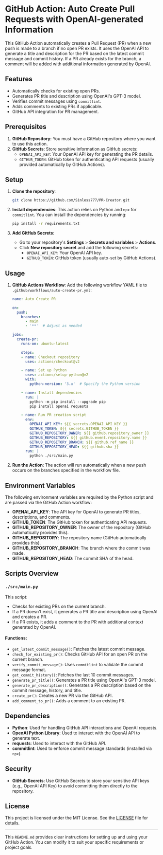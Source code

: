 # GitHub Action: Auto Create Pull Requests with OpenAI-generated Information

This GitHub Action automatically creates a Pull Request (PR) when a new push is made to a branch if no open PR exists. It uses the OpenAI API to generate a title and description for the PR based on the latest commit message and commit history. If a PR already exists for the branch, a comment will be added with additional information generated by OpenAI.

## Features
- Automatically checks for existing open PRs.
- Generates PR title and description using OpenAI's GPT-3 model.
- Verifies commit messages using `commitlint`.
- Adds comments to existing PRs if applicable.
- GitHub API integration for PR management.

## Prerequisites

1. **GitHub Repository**: You must have a GitHub repository where you want to use this action.
2. **GitHub Secrets**: Store sensitive information as GitHub secrets:
   - `OPENAI_API_KEY`: Your OpenAI API key for generating the PR details.
   - `GITHUB_TOKEN`: GitHub token for authenticating API requests (usually provided automatically by GitHub Actions).

## Setup

1. **Clone the repository**:
   ```bash
   git clone https://github.com/Sinless777/PR-Creator.git
   ```

2. **Install dependencies**:
   This action relies on Python and `npx` for `commitlint`. You can install the dependencies by running:
   ```bash
   pip install -r requirements.txt
   ```

3. **Add GitHub Secrets**:
   - Go to your repository's **Settings** > **Secrets and variables** > **Actions**.
   - Click **New repository secret** and add the following secrets:
     - `OPENAI_API_KEY`: Your OpenAI API key.
     - `GITHUB_TOKEN`: GitHub token (usually auto-set by GitHub Actions).

## Usage

1. **GitHub Actions Workflow**:
   Add the following workflow YAML file to `.github/workflows/auto-create-pr.yml`:

   ```yaml
   name: Auto Create PR

   on:
     push:
       branches:
         - main
         - '**'  # Adjust as needed

   jobs:
     create-pr:
       runs-on: ubuntu-latest

       steps:
       - name: Checkout repository
         uses: actions/checkout@v2

       - name: Set up Python
         uses: actions/setup-python@v2
         with:
           python-version: '3.x'  # Specify the Python version

       - name: Install dependencies
         run: |
           python -m pip install --upgrade pip
           pip install openai requests

       - name: Run PR creation script
         env:
           OPENAI_API_KEY: ${{ secrets.OPENAI_API_KEY }}
           GITHUB_TOKEN: ${{ secrets.GITHUB_TOKEN }}
           GITHUB_REPOSITORY_OWNER: ${{ github.repository_owner }}
           GITHUB_REPOSITORY: ${{ github.event.repository.name }}
           GITHUB_REPOSITORY_BRANCH: ${{ github.ref_name }}
           GITHUB_REPOSITORY_HEAD: ${{ github.sha }}
         run: |
           python ./src/main.py
   ```

2. **Run the Action**:
   The action will run automatically when a new push occurs on the branches specified in the workflow file.

## Environment Variables

The following environment variables are required by the Python script and are passed via the GitHub Action workflow:

- **OPENAI_API_KEY**: The API key for OpenAI to generate PR titles, descriptions, and comments.
- **GITHUB_TOKEN**: The GitHub token for authenticating API requests.
- **GITHUB_REPOSITORY_OWNER**: The owner of the repository (GitHub automatically provides this).
- **GITHUB_REPOSITORY**: The repository name (GitHub automatically provides this).
- **GITHUB_REPOSITORY_BRANCH**: The branch where the commit was made.
- **GITHUB_REPOSITORY_HEAD**: The commit SHA of the head.

## Scripts Overview

### `./src/main.py`

This script:
- Checks for existing PRs on the current branch.
- If a PR doesn't exist, it generates a PR title and description using OpenAI and creates a PR.
- If a PR exists, it adds a comment to the PR with additional context generated by OpenAI.

#### Functions:
- `get_latest_commit_message()`: Fetches the latest commit message.
- `check_for_existing_pr()`: Checks GitHub API for an open PR on the current branch.
- `verify_commit_message()`: Uses `commitlint` to validate the commit message format.
- `get_commit_history()`: Fetches the last 10 commit messages.
- `generate_pr_title()`: Generates a PR title using OpenAI's GPT-3 model.
- `generate_pr_description()`: Generates a PR description based on the commit message, history, and title.
- `create_pr()`: Creates a new PR via the GitHub API.
- `add_comment_to_pr()`: Adds a comment to an existing PR.

## Dependencies

- **Python**: Used for handling GitHub API interactions and OpenAI requests.
- **OpenAI Python Library**: Used to interact with the OpenAI API to generate text.
- **requests**: Used to interact with the GitHub API.
- **commitlint**: Used to enforce commit message standards (installed via `npx`).

## Security

- **GitHub Secrets**: Use GitHub Secrets to store your sensitive API keys (e.g., OpenAI API Key) to avoid committing them directly to the repository.
  
## License

This project is licensed under the MIT License. See the [LICENSE](LICENSE) file for details.

---

This `README.md` provides clear instructions for setting up and using your GitHub Action. You can modify it to suit your specific requirements or project goals.